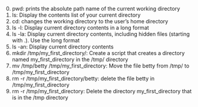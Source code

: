 0. pwd: prints the absolute path name of the current working directory
1. ls: Display the contents list of your current directory
2. cd: changes the working directory to the user’s home directory
3. ls -l: Display current directory contents in a long format
4. ls -la: Display current directory contents, including hidden files (starting with .). Use the long format
5. ls -an: Display current directory contents
6. mkdir /tmp/my_first_directory/: Create a script that creates a directory named my_first_directory in the /tmp/ directory
7. mv /tmp/betty /tmp/my_first_directory: Move the file betty from /tmp/ to /tmp/my_first_directory
8. rm -r /tmp/my_first_directory/betty: delete the file betty in /tmp/my_first_directory
9. rm -r /tmp/my_first_directory: Delete the directory my_first_directory that is in the /tmp directory
